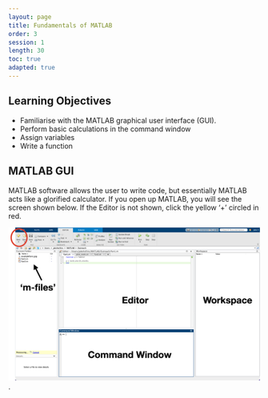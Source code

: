```yaml
---
layout: page
title: Fundamentals of MATLAB
order: 3
session: 1
length: 30
toc: true
adapted: true
---
```

## Learning Objectives
- Familiarise with the MATLAB graphical user interface (GUI).
- Perform basic calculations in the command window
- Assign variables
- Write a function  

## MATLAB GUI
MATLAB software allows the user to write code, but essentially MATLAB acts like a glorified calculator. If you open up MATLAB, you
will see the screen shown below. If the Editor is not shown, click the yellow ‘+’ circled in red.

![MATLAB graphical user interface shown](../fig/M-interface.png).

